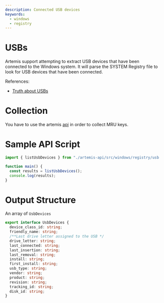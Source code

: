 ```yaml
---
description: Connected USB devices
keywords:
  - windows
  - registry
---
```


# USBs

Artemis support attempting to extract USB devices that have been connected to the Windows system. It will parse the SYSTEM Registry file to look for USB devices that have been connected.

References:

- [Truth about USBs](https://www.sans.org/blog/the-truth-about-usb-device-serial-numbers/)

# Collection

You have to use the artemis [api](../../API/overview.md) in order to collect MRU
keys.

# Sample API Script

```typescript
import { listUsbDevices } from "./artemis-api/src/windows/registry/usb.ts";

function main() {
  const results = listUsbDevices();
  console.log(results);
}
```

# Output Structure

An array of `UsbDevices`

```typescript
export interface UsbDevices {
  device_class_id: string;
  friendly_name: string;
  /**Last drive letter assigned to the USB */
  drive_letter: string;
  last_connected: string;
  last_insertion: string;
  last_removal: string;
  install: string;
  first_install: string;
  usb_type: string;
  vendor: string;
  product: string;
  revision: string;
  tracking_id: string;
  disk_id: string;
}
```
